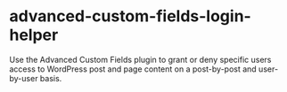 advanced-custom-fields-login-helper
===================================

Use the Advanced Custom Fields plugin to grant or deny specific users access to WordPress post and page content on a post-by-post and user-by-user basis.
